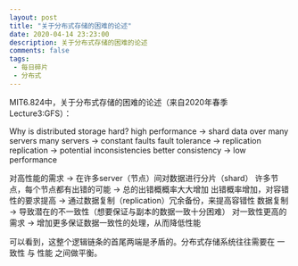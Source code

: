 ```yaml
---
layout: post
title: "关于分布式存储的困难的论述"
date: 2020-04-14 23:23:00
description: 关于分布式存储的困难的论述
comments: false
tags: 
 - 每日碎片
 - 分布式
---
```


MIT6.824中，关于分布式存储的困难的论述（来自2020年春季 Lecture3:GFS）：

Why is distributed storage hard?
  high performance -> shard data over many servers
  many servers -> constant faults
  fault tolerance -> replication
  replication -> potential inconsistencies
  better consistency -> low performance

对高性能的需求 -> 在许多server（节点）间对数据进行分片（shard）
许多节点，每个节点都有出错的可能 -> 总的出错概概率大大增加
出错概率增加，对容错性的要求提高 -> 通过数据复制（replication）冗余备份，来提高容错性
数据复制 -> 导致潜在的不一致性（想要保证与副本的数据一致十分困难）
对一致性更高的需求 -> 增加更多保证数据一致性的处理，从而降低性能

可以看到，这整个逻辑链条的首尾两端是矛盾的。分布式存储系统往往需要在 一致性 与 性能 之间做平衡。